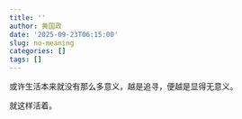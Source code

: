 ```yaml
---
title: ''
author: 黄国政
date: '2025-09-23T06:15:00'
slug: no-meaning
categories: []
tags: []
---
```


<!--more-->

或许生活本来就没有那么多意义，越是追寻，便越是显得无意义。

就这样活着。